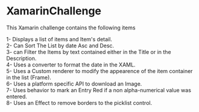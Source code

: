 # XamarinChallenge

This Xamarin challenge contains the following items

1- Displays a list of items and Item's detail.  
2- Can Sort The List by date Asc and Desc.   
3- can Filter the Items by text contained either in the Title or in the Description.   
4- Uses a converter to format the date in the XAML.   
5- Uses a Custom renderer to modify the appearence of the item container in the list (Frame).  
6- Uses a platform specific API to download an Image.  
7- Uses behavior to mark an Entry Red if a non alpha-numerical value was entered.  
8- Uses an Effect to remove borders to the picklist control.  
